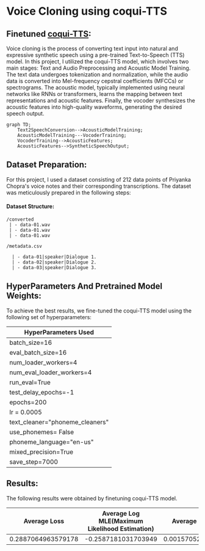 # Voice Cloning using coqui-TTS

## Finetuned [coqui-TTS](https://github.com/coqui-ai/TTS):

Voice cloning is the process of converting text input into natural and expressive synthetic speech using a pre-trained Text-to-Speech (TTS) model. In this project, I utilized the coqui-TTS model, which involves two main stages: Text and Audio Preprocessing and Acoustic Model Training. The text data undergoes tokenization and normalization, while the audio data is converted into Mel-frequency cepstral coefficients (MFCCs) or spectrograms. The acoustic model, typically implemented using neural networks like RNNs or transformers, learns the mapping between text representations and acoustic features. Finally, the vocoder synthesizes the acoustic features into high-quality waveforms, generating the desired speech output.

```mermaid
graph TD;
    Text2SpeechConversion-->AcousticModelTraining;
    AcousticModelTraining---VocoderTraining;
    VocoderTraining-->AcousticFeatures;
    AcousticFeatures-->SyntheticSpeechOutput;
```
## Dataset Preparation:


For this project, I used a dataset consisting of 212 data points of Priyanka Chopra's voice notes and their corresponding transcriptions. The dataset was meticulously prepared in the following steps:


#### Dataset Structure:
```
/converted
 | - data-01.wav
 | - data-01.wav
 | - data-01.wav

/metadata.csv

  | - data-01|speaker|Dialogue 1.
  | - data-02|speaker|Dialogue 2.
  | - data-03|speaker|Dialogue 3.

```

## HyperParameters And Pretrained Model Weights:

To achieve the best results, we fine-tuned the coqui-TTS model using the following set of hyperparameters:

| HyperParameters Used
|--------------------------
| batch_size=16
| eval_batch_size=16
| num_loader_workers=4
| num_eval_loader_workers=4
| run_eval=True
| test_delay_epochs=-1
| epochs=200
| lr = 0.0005
| text_cleaner="phoneme_cleaners"
| use_phonemes= False
| phoneme_language="en-us"
| mixed_precision=True
| save_step=7000



## Results:

The following results were obtained by finetuning coqui-TTS model.

|  Average Loss |     Average Log MLE(Maximum Likelihood Estimation)               |        Average Loader Time |     
| ------------- | -------------                        | -------------           |
|    0.2887064963579178     |  -0.2587181031703949                     |     0.0015705227851867676              |


